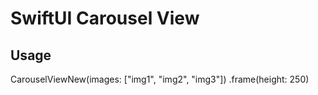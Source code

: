 # SwiftUI Carousel View

## Usage

CarouselViewNew(images: ["img1", "img2", "img3"])
    .frame(height: 250)
